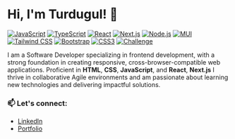 # Hi, I'm Turdugul! 👋

[![JavaScript](https://img.shields.io/badge/JavaScript-%23F7DF1E.svg?style=flat-square&logo=javascript&logoColor=black)](https://developer.mozilla.org/en-US/docs/Web/JavaScript) [![TypeScript](https://img.shields.io/badge/TypeScript-%23007ACC.svg?style=flat-square&logo=typescript&logoColor=white)](https://www.typescriptlang.org/) [![React](https://img.shields.io/badge/React-%2361DAFB.svg?style=flat-square&logo=react&logoColor=black)](https://reactjs.org/) [![Next.js](https://img.shields.io/badge/Next.js-%23000000.svg?style=flat-square&logo=next.js&logoColor=white)](https://nextjs.org/)  [![Node.js](https://img.shields.io/badge/Node.js-%23339933.svg?style=flat-square&logo=node.js&logoColor=white)](https://nodejs.org/)  [![MUI](https://img.shields.io/badge/MUI-%230081CB.svg?style=flat-square&logo=mui&logoColor=white)](https://mui.com/)  [![Tailwind CSS](https://img.shields.io/badge/Tailwind%20CSS-%2306B6D4.svg?style=flat-square&logo=tailwind-css&logoColor=white)](https://tailwindcss.com/)  [![Bootstrap](https://img.shields.io/badge/Bootstrap-%237952B3.svg?style=flat-square&logo=bootstrap&logoColor=white)](https://getbootstrap.com/) [![CSS3](https://img.shields.io/badge/CSS3-%231572B6.svg?style=flat-square&logo=css3&logoColor=white)](https://developer.mozilla.org/en-US/docs/Web/CSS)  [![Challenge](https://img.shields.io/badge/Challenge-Daily%20Coding-green?style=flat-square)](https://github.com/your-repo-link)  


 I am a Software Developer specializing in frontend development, with a strong foundation in creating responsive, cross-browser-compatible web applications. Proficient in **HTML**, **CSS**, **JavaScript**, and **React**, **Next.js** I thrive in collaborative Agile environments and am passionate about learning new technologies and delivering impactful solutions.
 
### 📫 Let's connect:
- [LinkedIn](https://www.linkedin.com/in/turdugul/)
- [Portfolio](https://portfolio-next2-24.vercel.app/)

